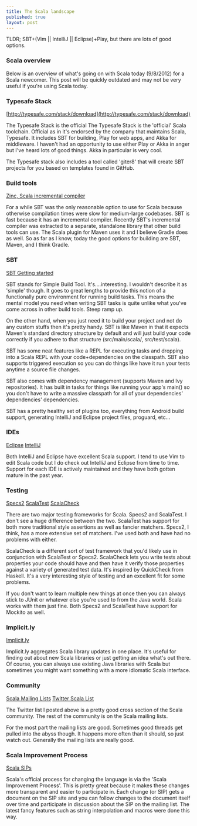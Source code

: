 ```yaml
---
title: The Scala landscape
published: true
layout: post
---
```


TLDR; SBT+(Vim || IntelliJ || Eclipse)+Play, but there are lots of good options. 

### Scala overview

Below is an overview of what's going on with Scala today (9/8/2012) for a Scala newcomer. This post will be quickly outdated and may not be very useful if you're using Scala today.

### Typesafe Stack
[http://typesafe.com/stack/download](http://typesafe.com/stack/download)

The Typesafe Stack is the official 
The Typesafe Stack is the 'official' Scala toolchain. Official as in it's endorsed by the company that maintains Scala, Typesafe. It includes SBT for building, Play for web apps, and Akka for middleware. I haven't had an opportunity to use either Play or Akka in anger but I've heard lots of good things. Akka in particular is very cool.

The Typesafe stack also includes a tool called 'giter8' that will create SBT projects for you based on templates found in GitHub.


### Build tools
[Zinc, Scala incremental compiler](https://github.com/typesafehub/zinc)

For a while SBT was the only reasonable option to use for Scala because otherwise compilation times were slow for medium-large codebases. SBT is fast because it has an incremental compiler. Recently SBT's incremental compiler was extracted to a separate, standalone library that other build tools can use. The Scala plugin for Maven uses it and I believe Gradle does as well. So as far as I know, today the good options for building are SBT, Maven, and I think Gradle.

### SBT
[SBT Getting started](https://github.com/harrah/xsbt/wiki/Getting-Started-Welcome)

SBT stands for Simple Build Tool. It's....interesting. I wouldn't describe it as 'simple' though. It goes to great lengths to provide this notion of a functionally pure environment for running build tasks. This means the mental model you need when writing SBT tasks is quite unlike what you've come across in other build tools. Steep ramp up.

On the other hand, when you just need it to build your project and not do any custom stuffs then it's pretty handy. SBT is like Maven in that it expects Maven's standard directory structure by default and will just build your code correctly if you adhere to that structure (src/main/scala/, src/test/scala).

SBT has some neat features like a REPL for executing tasks and dropping into a Scala REPL with your code+dependencies on the classpath. SBT also supports triggered execution so you can do things like have it run your tests anytime a source file changes.

SBT also comes with dependency management (supports Maven and Ivy repositories). It has built in tasks for things like running your app's main() so you don't have to write a massive classpath for all of your dependencies' dependencies' dependencies.

SBT has a pretty healthy set of plugins too, everything from Android build support, generating IntelliJ and Eclipse project files, proguard, etc...

### IDEs
[Eclipse](http://scala-ide.org/)
[IntelliJ](http://confluence.jetbrains.net/display/SCA/Scala+Plugin+for+IntelliJ+IDEA)

Both IntelliJ and Eclipse have excellent Scala support. I tend to use Vim to edit Scala code but I do check out IntelliJ and Eclipse from time to time. Support for each IDE is actively maintained and they have both gotten mature in the past year.

### Testing
[Specs2](http://etorreborre.github.com/specs2/)
[ScalaTest](http://www.scalatest.org/)
[ScalaCheck](http://code.google.com/p/scalacheck/)

There are two major testing frameworks for Scala. Specs2 and ScalaTest. I don't see a huge difference between the two. ScalaTest has support for both more traditional style assertions as well as fancier matchers. Specs2, I think, has a more extensive set of matchers. I've used both and have had no problems with either.

ScalaCheck is a different sort of test framework that you'd likely use in conjunction with ScalaTest or Specs2. ScalaCheck lets you write tests about properties your code should have and then have it verify those properties against a variety of generated test data. It's inspired by QuickCheck from Haskell. It's a very interesting style of testing and an excellent fit for some problems.

If you don't want to learn multiple new things at once then you can always stick to JUnit or whatever else you're used to from the Java world. Scala works with them just fine. Both Specs2 and ScalaTest have support for Mockito as well.

### Implicit.ly
[Implicit.ly](http://notes.implicit.ly/)

Implicit.ly aggregates Scala library updates in one place. It's useful for finding out about new Scala libraries or just getting an idea what's out there. Of course, you can always use existing Java libraries with Scala but sometimes you might want something with a more idiomatic Scala interface.

### Community
[Scala Mailing Lists](http://www.scala-lang.org/node/199)
[Twitter Scala List](https://twitter.com/#!/jbrechtel/scala)

The Twitter list I posted above is a pretty good cross section of the Scala community. The rest of the community is on the Scala mailing lists.

For the most part the mailing lists are good. Sometimes good threads get pulled into the abyss though. It happens more often than it should, so just watch out. Generally the mailing lists are really good.

### Scala Improvement Process
[Scala SIPs](http://docs.scala-lang.org/sips/index.html)

Scala's official process for changing the language is via the 'Scala Improvement Process'. This is pretty great because it makes these changes more transparent and easier to participate in. Each change (or SIP) gets a document on the SIP site and you can follow changes to the document itself over time and participate in discussion about the SIP on the mailing list. The latest fancy features such as string interpolation and macros were done this way.
